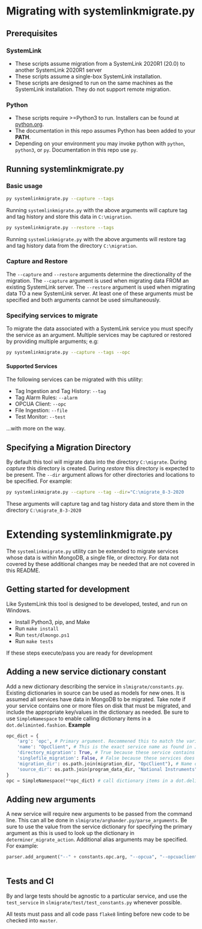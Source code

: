 # Migrating with systemlinkmigrate.py

## Prerequisites 
### SystemLink
- These scripts assume migration from a SystemLink 2020R1 (20.0) to another SystemLink 2020R1 server 
- These scripts assume a single-box SystemLink installation. 
- These scripts are designed to run on the same machines as the SystemLink installation. They do not support remote migration.

### Python
- These scripts require >=Python3 to run. Installers can be found at [python.org](https://www.python.org/downloads/).
- The documentation in this repo assumes Python has been added to your **PATH**. 
- Depending on your environment you may invoke python with `python`, `python3`, or `py`. Documentation in this repo use `py`. 

## Running systemlinkmigrate.py
### Basic usage

```bash
py systemlinkmigrate.py --capture --tags
```
Running `systemlinkmigrate.py` with the above arguments will capture tag and tag history and store this data in `C:\migration`. 

```bash
py systemlinkmigrate.py --restore --tags
```

Running `systemlinkmigrate.py` with the above arguments will restore tag and tag history data from the directory `C:\migration`.

### Capture and Restore
The `--capture` and `--restore` arguments determine the directionality of the migration. The `--capture` argument is used when migrating data FROM an existing SystemLink server. The `--restore` argument is used when migrating data TO a new SystemLink server. At least one of these arguments must be specified and both arguments cannot be used simultaneously. 

### Specifying services to migrate
To migrate the data associated with a SystemLink service you must specify the service as an argument. Multiple services may be captured or restored by providing multiple arguments; e.g:

```bash
py systemlinkmigrate.py --capture --tags --opc
```

#### Supported Services
The following services can be migrated with this utility:

- Tag Ingestion and Tag History: `--tag`
- Tag Alarm Rules: `--alarm`
- OPCUA Client: `--opc`
- File Ingestion: `--file`
- Test Monitor: `--test`

...with more on the way.

## Specifying a Migration Directory
By default this tool will migrate data into the directory `C:\migrate`. During *capture* this directory is created. During *restore* this directory is expected to be present. The `--dir` argument allows for other directories and locations to be specified. For example:
```bash
py systemlinkmigrate.py --capture --tag --dir="C:\migrate_8-3-2020
````
These arguments will capture tag and tag history data and store them in the directory `C:\migrate_8-3-2020`


# Extending systemlinkmigrate.py
The `systemlinkmigrate.py` utility can be extended to migrate services whose data is within MongoDB, a single file, or directory. For data not covered by these additional changes may be needed that are not covered in this README. 

## Getting started for development
Like SystemLink this tool is designed to be developed, tested, and run on Windows. 
- Install Python3, pip, and Make
- Run `make install`
- Run `test/dlmongo.ps1`
- Run `make tests`

If these steps execute/pass you are ready for development

## Adding a new service dictionary constant
Add a new dictionary describing the service in `slmigrate/constants.py`. Existing dictionaries in source can be used as models for new ones. It is assumed all services have data in MongoDB to be migrated. Take note if your service contains one or more files on disk that must be migrated, and include the appropriate key/values in the dictionary as needed. Be sure to use `SimpleNamespace` to enable calling dictionary items in a `dot.deliminted.fashion`. 
**Example**
```python
opc_dict = {
    'arg': 'opc', # Primary argument. Recommened this to match the variable named assigned with SimpleNamespace
    'name': "OpcClient", # This is the exact service name as found in JSOJ files in C:\ProgramData\National Instruments\Skyline\Config
    'directory_migration': True, # True because these service contains data within a directory
    'singlefile_migration': False, # False because these services does not migrate single files
    'migration_dir': os.path.join(migration_dir, "OpcClient"), # Name of migration directory for this service
    'source_dir': os.path.join(program_data_dir, "National Instruments", "Skyline", "Data", "OpcClient") # Directory containing service data to be migrated. 
}
opc = SimpleNamespace(**opc_dict) # call dictionary items in a dot.deliminted.fashion rather than access the dictionary directly
```

## Adding new arguments
A new service will require new arguments to be passed from the command line. This can all be done in `slmigrate/arghander.py/parse_arguments`. Be sure to use the value from the service dictionary for specifying the primary argument as this is used to look up the dictionary in `determiner_migrate_action`. Additional alias arguments may be specified. For example:

```python
parser.add_argument("--" + constants.opc.arg, "--opcua", "--opcuaclient", help="Migrate OPCUA sessions and certificates", action="store_true")
    
```

## Tests and CI
By and large tests should be agnostic to a particular service, and use the `test_service` in `slmigrate/test/test_constants.py` whenever possible. 

All tests must pass and all code pass `flake8` linting before new code to be checked into `master`. 
